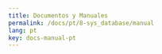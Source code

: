 ```yaml
---
title: Documentos y Manuales
permalink: /docs/pt/8-sys_database/manual
lang: pt
key: docs-manual-pt
---
```

